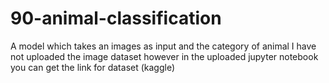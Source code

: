 # 90-animal-classification
A model which takes an images as input and the category of animal
I have not uploaded the image dataset however in the uploaded jupyter notebook you can get the link for dataset (kaggle)
